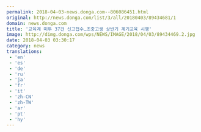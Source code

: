 ```yaml
---
permalink: 2018-04-03-news.donga.com--806086451.html
original: http://news.donga.com/list/3/all/20180403/89434681/1
domain: news.donga.com
title: '교육계 미투 37건 신고접수…초중고생 상반기 계기교육 시행'
image: http://dimg.donga.com/wps/NEWS/IMAGE/2018/04/03/89434469.2.jpg
date: 2018-04-03 03:30:17
category: news
translations: 
 - 'en'
 - 'es'
 - 'de'
 - 'ru'
 - 'ja'
 - 'fr'
 - 'it'
 - 'zh-CN'
 - 'zh-TW'
 - 'ar'
 - 'pt'
 - 'hy'
---
```



